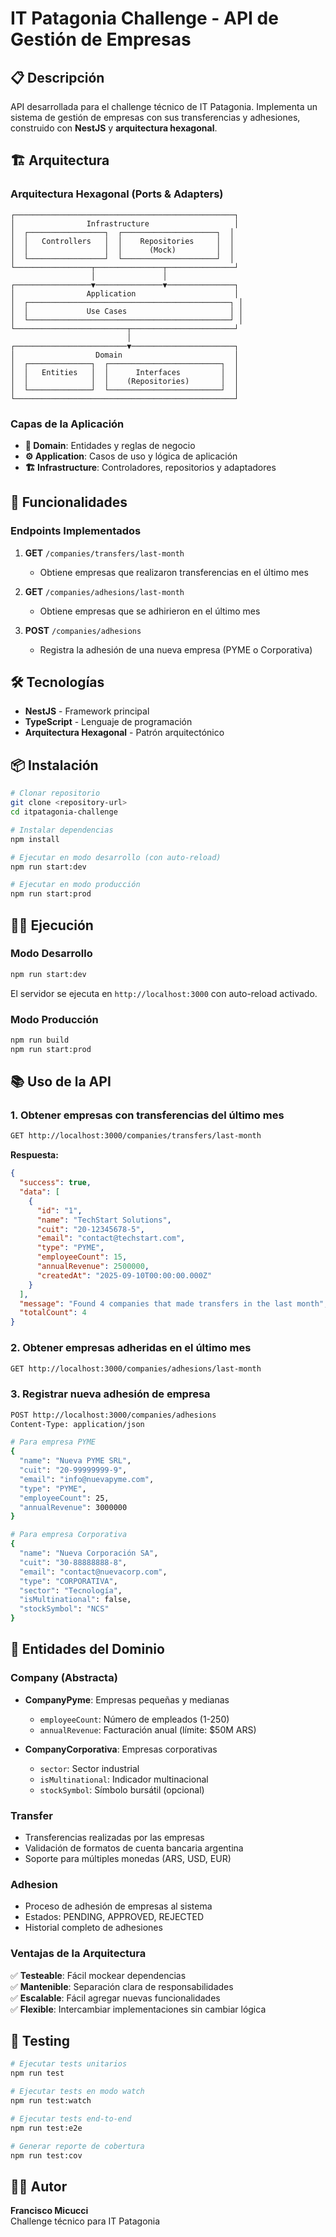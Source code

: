 # IT Patagonia Challenge - API de Gestión de Empresas

## 📋 Descripción

API desarrollada para el challenge técnico de IT Patagonia. Implementa un sistema de gestión de empresas con sus transferencias y adhesiones, construido con **NestJS** y **arquitectura hexagonal**.

## 🏗️ Arquitectura

### Arquitectura Hexagonal (Ports & Adapters)

```
┌─────────────────────────────────────────────────┐
│                Infrastructure                   │
│  ┌─────────────────┐  ┌─────────────────────┐  │
│  │   Controllers   │  │    Repositories     │  │
│  │                 │  │      (Mock)         │  │
│  └─────────────────┘  └─────────────────────┘  │
└─────────────────┬───────────────┬───────────────┘
                  │               │
┌─────────────────▼───────────────▼───────────────┐
│                Application                      │
│  ┌─────────────────────────────────────────────┐ │
│  │             Use Cases                       │ │
│  └─────────────────────────────────────────────┘ │
└─────────────────────────┬───────────────────────┘
                          │
┌─────────────────────────▼───────────────────────┐
│                  Domain                         │
│  ┌──────────────┐  ┌─────────────────────────┐  │
│  │   Entities   │  │      Interfaces         │  │
│  │              │  │    (Repositories)       │  │
│  └──────────────┘  └─────────────────────────┘  │
└─────────────────────────────────────────────────┘
```

### Capas de la Aplicación

- **🎯 Domain**: Entidades y reglas de negocio
- **⚙️ Application**: Casos de uso y lógica de aplicación
- **🏗️ Infrastructure**: Controladores, repositorios y adaptadores

## 🚀 Funcionalidades

### Endpoints Implementados

1. **GET** `/companies/transfers/last-month`
   - Obtiene empresas que realizaron transferencias en el último mes

2. **GET** `/companies/adhesions/last-month`
   - Obtiene empresas que se adhirieron en el último mes

3. **POST** `/companies/adhesions`
   - Registra la adhesión de una nueva empresa (PYME o Corporativa)

## 🛠️ Tecnologías

- **NestJS** - Framework principal
- **TypeScript** - Lenguaje de programación
- **Arquitectura Hexagonal** - Patrón arquitectónico

## 📦 Instalación

```bash
# Clonar repositorio
git clone <repository-url>
cd itpatagonia-challenge

# Instalar dependencias
npm install

# Ejecutar en modo desarrollo (con auto-reload)
npm run start:dev

# Ejecutar en modo producción
npm run start:prod
```

## 🏃‍♂️ Ejecución

### Modo Desarrollo

```bash
npm run start:dev
```

El servidor se ejecuta en `http://localhost:3000` con auto-reload activado.

### Modo Producción

```bash
npm run build
npm run start:prod
```

## 📚 Uso de la API

### 1. Obtener empresas con transferencias del último mes

```bash
GET http://localhost:3000/companies/transfers/last-month
```

**Respuesta:**

```json
{
  "success": true,
  "data": [
    {
      "id": "1",
      "name": "TechStart Solutions",
      "cuit": "20-12345678-5",
      "email": "contact@techstart.com",
      "type": "PYME",
      "employeeCount": 15,
      "annualRevenue": 2500000,
      "createdAt": "2025-09-10T00:00:00.000Z"
    }
  ],
  "message": "Found 4 companies that made transfers in the last month",
  "totalCount": 4
}
```

### 2. Obtener empresas adheridas en el último mes

```bash
GET http://localhost:3000/companies/adhesions/last-month
```

### 3. Registrar nueva adhesión de empresa

```bash
POST http://localhost:3000/companies/adhesions
Content-Type: application/json

# Para empresa PYME
{
  "name": "Nueva PYME SRL",
  "cuit": "20-99999999-9",
  "email": "info@nuevapyme.com",
  "type": "PYME",
  "employeeCount": 25,
  "annualRevenue": 3000000
}

# Para empresa Corporativa
{
  "name": "Nueva Corporación SA",
  "cuit": "30-88888888-8",
  "email": "contact@nuevacorp.com",
  "type": "CORPORATIVA",
  "sector": "Tecnología",
  "isMultinational": false,
  "stockSymbol": "NCS"
}
```

## 🏢 Entidades del Dominio

### Company (Abstracta)

- **CompanyPyme**: Empresas pequeñas y medianas
  - `employeeCount`: Número de empleados (1-250)
  - `annualRevenue`: Facturación anual (límite: $50M ARS)

- **CompanyCorporativa**: Empresas corporativas
  - `sector`: Sector industrial
  - `isMultinational`: Indicador multinacional
  - `stockSymbol`: Símbolo bursátil (opcional)

### Transfer

- Transferencias realizadas por las empresas
- Validación de formatos de cuenta bancaria argentina
- Soporte para múltiples monedas (ARS, USD, EUR)

### Adhesion

- Proceso de adhesión de empresas al sistema
- Estados: PENDING, APPROVED, REJECTED
- Historial completo de adhesiones

### Ventajas de la Arquitectura

✅ **Testeable**: Fácil mockear dependencias  
✅ **Mantenible**: Separación clara de responsabilidades  
✅ **Escalable**: Fácil agregar nuevas funcionalidades  
✅ **Flexible**: Intercambiar implementaciones sin cambiar lógica

## 🧪 Testing

```bash
# Ejecutar tests unitarios
npm run test

# Ejecutar tests en modo watch
npm run test:watch

# Ejecutar tests end-to-end
npm run test:e2e

# Generar reporte de cobertura
npm run test:cov
```

## 👨‍💻 Autor

**Francisco Micucci**  
Challenge técnico para IT Patagonia
